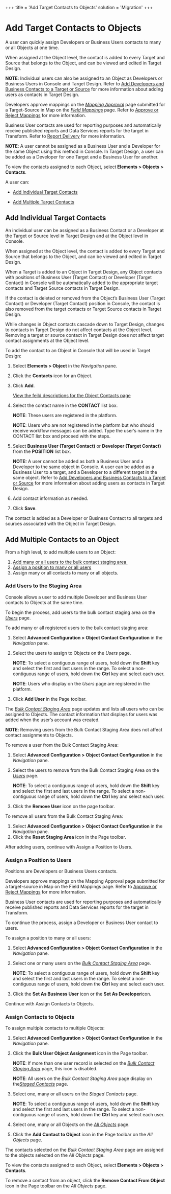 +++
title = 'Add Target Contacts to Objects'
solution = 'Migration'
+++

# Add Target Contacts to Objects

A user can quickly assign Developers or Business Users contacts to many
or all Objects at one time.

When assigned at the Object level, the contact is added to every Target
and Source that belongs to the Object, and can be viewed and edited in
Target Design.

<span style="font-weight: bold;">NOTE</span>: Individual users can also
be assigned to an Object as Developers or Business Users in Console and
Target Design. Refer to [Add Developers and Business Contacts to a
Target or
Source](../../Design/Use_Cases/Add_Developers_and%20Business%20Contacts.htm)
for more information about adding users as contacts in Target Design.

Developers approve mappings on the
<span style="font-style: italic;">[Mapping
Approval](../../Map/Page_Desc/Mapping_Approval_H.htm)</span> page
submitted for a Target-Source in Map on the
<span style="font-style: italic;">[Field
Mappings](../../Map/Page_Desc/Field_Mappings_H.htm)</span> page. Refer
to [Approve or Reject
Mappings](../../Map/Use_Cases/Approve_or_Reject_Mappings.htm) for more
information.

Business User contacts are used for reporting purposes and automatically
receive published reports and Data Services reports for the target in
Transform. Refer to [Report
Delivery](../../Transform/Use_Cases/Report_Delivery_Overview.htm) for
more information.

<span style="font-weight: bold;">NOTE</span>: A user cannot be assigned
as a Business User and a Developer for the same Object using this method
in Console. In Target Design, a user can be added as a Developer for one
Target and a Business User for another.

To view the contacts assigned to each Object,
select<span style="font-weight: bold;"> Elements \> Objects \>
Contacts</span>.

A user can:

  - [Add Individual Target Contacts](#Add2)

  - [Add Multiple Target Contacts](#Add3)

## <span id="Add2"></span>Add Individual Target Contacts

An individual user can be assigned as a Business Contact or a Developer
at the Target or Source level in Target Design and at the Object level
in Console.

When assigned at the Object level, the contact is added to every Target
and Source that belongs to the Object, and can be viewed and edited in
Target Design.

When a Target is added to an Object in Target Design, any Object
contacts with positions of Business User (Target Contact) or Developer
(Target Contact) in Console will be automatically added to the
appropriate target contacts and Target Source contacts in Target Design.

If the contact is deleted or removed from the Object’s Business User
(Target Contact) or Developer (Target Contact) position in Console, the
contact is also removed from the target contacts or Target Source
contacts in Target Design.

While changes in Object contacts cascade down to Target Design, changes
to contacts in Target Design do not affect contacts at the Object level.
Removing a target or source contact in Target Design does not affect
target contact assignments at the Object level.

To add the contact to an Object in Console that will be used in Target
Design:

1.  Select **Elements \> Object** in the
    <span style="font-style: italic;">Navigation</span> pane.

2.  Click the **Contacts** icon for an Object.

3.  Click **Add**.
    
    [View the feild descriptions for the Object Contacts
    page](../Page_Desc/Object_Contacts.htm)

4.  Select the contact name in the **CONTACT** list box.
    
    **NOTE**: These users are registered in the platform.
    
    **NOTE**: Users who are not registered in the platform but who
    should receive workflow messages can be added. Type the user’s name
    in the CONTACT list box and proceed with the steps.

5.  Select **Business User (Target Contact)** or **Developer (Target
    Contact)** from the **POSITION** list box.
    
    **NOTE:** A user cannot be added as both a Business User and a
    Developer to the same object in Console. A user can be added as a
    Business User to a target, and a Developer to a different target in
    the same object. Refer to [Add Developers and Business Contacts to a
    Target or
    Source](../../Design/Use_Cases/Add_Developers_and%20Business%20Contacts.htm)
    for more information about adding users as contacts in Target
    Design.

6.  Add contact information as needed.

7.  Click **Save**.

The contact is added as a Developer or Business Contact to all targets
and sources associated with the Object in Target Design.

## <span id="Add3"></span>Add Multiple Contacts to an Object

From a high level, to add multiple users to an Object:

1.  [Add many or all users to the bulk contact staging area.](#Add)
2.  [Assign a position to many or all users](#Assign)
3.  Assign many or all contacts to many or all objects.

### <span id="Add"></span>Add Users to the Staging Area

Console allows a user to add multiple Developer and Business User
contacts to Objects at the same time.

To begin the process, add users to the bulk contact staging area on the
<span style="font-style: italic;">[Users](../../../Platform/Sys_Admin/Page_Desc/Users_H.htm)</span>
page.

To add many or all registered users to the bulk contact staging area:

1.  Select <span style="font-weight: bold;">Advanced Configuration \>
    Object Contact Configuration</span> in the
    <span style="font-style: italic;">Navigation</span> pane.

2.  Select the users to assign to Objects on the
    <span style="font-style: italic;">Users</span> page.
    
    **NOTE**: To select a contiguous range of users, hold down the
    **Shift** key and select the first and last users in the range. To
    select a non-contiguous range of users, hold down the **Ctrl** key
    and select each user.
    
    **NOTE**: Users who display on the
    <span style="font-style: italic;">Users</span> page are registered
    in the platform.  

3.  Click <span style="font-weight: bold;">Add User</span> in the Page
    toolbar.

The <span style="font-style: italic;">[Bulk Contact Staging
Area](../Page_Desc/Bulk_Contact_Staging_Area.htm)</span> page updates
and lists all users who can be assigned to Objects. The contact
information that displays for users was added when the user’s account
was created.

**NOTE**: Removing users from the Bulk Contact Staging Area does not
affect contact assignments to Objects.

To remove a user from the Bulk Contact Staging Area:

1.  Select <span style="font-weight: bold;">Advanced Configuration \>
    Object Contact Configuration</span> in the
    <span style="font-style: italic;">Navigation</span> pane.

2.  Select the users to remove from the Bulk Contact Staging Area on the
    <span style="font-style: italic;">[Users](../../../Platform/Sys_Admin/Page_Desc/Users_H.htm)</span>
    page.
    
    **NOTE**: To select a contiguous range of users, hold down the
    **Shift** key and select the first and last users in the range. To
    select a non-contiguous range of users, hold down the **Ctrl** key
    and select each user.

3.  Click the <span style="font-weight: bold;">Remove User</span> icon
    on the page toolbar.

To remove all users from the Bulk Contact Staging Area:  

1.  Select **Advanced Configuration \> Object Contact Configuration** in
    the *Navigation* pane.
2.  Click the **Reset Staging Area** icon in the Page toolbar.   

After adding users, continue with Assign a Position to Users.

### <span id="Assign"></span>Assign a Position to Users

Positions are Developers or Business Users contacts.

Developers approve mappings on the Mapping Approval page submitted for a
target-source in Map on the Field Mappings page. Refer to [Approve or
Reject Mappings](../../Map/Use_Cases/Approve_or_Reject_Mappings.htm) for
more information.

Business User contacts are used for reporting purposes and automatically
receive published reports and Data Services reports for the target in
Transform.

To continue the process, assign a Developer or Business User contact to
users.

To assign a position to many or all users:

1.  Select<span style="font-weight: bold;"> Advanced Configuration \>
    Object Contact Configuration</span> in the
    <span style="font-style: italic;">Navigation</span> pane.

2.  Select one or many users on the
    <span style="font-style: italic;">[Bulk Contact Staging
    Area](../Page_Desc/Bulk_Contact_Staging_Area.htm)</span> page.
    
    **NOTE**: To select a contiguous range of users, hold down the
    **Shift** key and select the first and last users in the range. To
    select a non-contiguous range of users, hold down the **Ctrl** key
    and select each user.

3.  Click the <span style="font-weight: bold;">Set As Business
    User</span> icon or the <span style="font-weight: bold;">Set As
    Developer</span>icon.

Continue with Assign Contacts to Objects.

### <span id="Assign2"></span>Assign Contacts to Objects

To assign multiple contacts to multiple Objects:

1.  Select <span style="font-weight: bold;">Advanced Configuration \>
    Object Contact Configuration</span> in the
    <span style="font-style: italic;">Navigation</span> pane.

2.  Click the <span style="font-weight: bold;">Bulk User Object
    Assignment</span> icon in the Page toolbar.
    
    **NOTE**: If more than one user record is selected on the
    <span style="font-style: italic;">[Bulk Contact Staging
    Area](../Page_Desc/Bulk_Contact_Staging_Area.htm)</span> page, this
    icon is disabled.
    
    **NOTE**: All users on the <span style="font-style: italic;">Bulk
    Contact Staging Area</span> page display on
    the<span style="font-style: italic;">[Staged
    Contacts](../Page_Desc/Staged_Contacts.htm)</span> page.

3.  Select one, many or all users on the
    <span style="font-style: italic;">Staged Contacts</span> page.
    
    **NOTE**: To select a contiguous range of users, hold down the
    **Shift** key and select the first and last users in the range. To
    select a non-contiguous range of users, hold down the **Ctrl** key
    and select each user.

4.  Select one, many or all Objects on the
    <span style="font-style: italic;">[All
    Objects](../Page_Desc/All_Objects.htm)</span> page.

5.  Click the <span style="font-weight: bold;">Add Contact to
    Object</span> icon in the Page toolbar on the
    <span style="font-style: italic;">All Objects</span> page.

The contacts selected on the <span style="font-style: italic;">Bulk
Contact Staging Area</span> page are assigned to the objects selected on
the <span style="font-style: italic;">All Objects</span> page.

To view the contacts assigned to each Object,
select<span style="font-weight: bold;"> Elements \> Objects \>
Contacts</span>.

To remove a contact from an object, click the
<span style="font-weight: bold;">Remove Contact From Object</span> icon
in the Page toolbar on the <span style="font-style: italic;">All
Objects</span> page.
